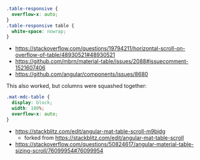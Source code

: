 ```css
.table-responsive {
  overflow-x: auto;
}
.table-responsive table {
  white-space: nowrap;
}
```

- https://stackoverflow.com/questions/19794211/horizontal-scroll-on-overflow-of-table/48930521#48930521
- https://github.com/mbrn/material-table/issues/2088#issuecomment-1521607406
- https://github.com/angular/components/issues/8680

This also worked, but columns were squashed together:

```css
.mat-mdc-table {
  display: block;
  width: 100%;
  overflow-x: auto;
}
```

- https://stackblitz.com/edit/angular-mat-table-scroll-m9bjdg
  - forked from https://stackblitz.com/edit/angular-mat-table-scroll
- https://stackoverflow.com/questions/50824617/angular-material-table-sizing-scroll/76099954#76099954
